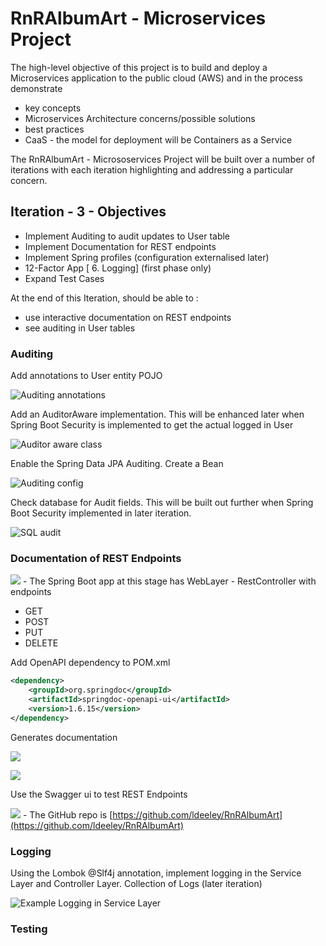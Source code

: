 # RnRAlbumArt - Microservices Project

The high-level objective of this project is to build and deploy a Microservices application to the public cloud (AWS) and in the process demonstrate
* key concepts
* Microservices Architecture concerns/possible solutions
* best practices
* CaaS - the model for deployment will be Containers as a Service


The RnRAlbumArt - Micrososervices Project will be built over a number of iterations with each iteration highlighting and addressing a particular concern.

## Iteration  - 3 - Objectives

* Implement Auditing to audit updates to User table
* Implement Documentation for REST endpoints
* Implement Spring profiles (configuration externalised later)
* 12-Factor App [ 6. Logging] (first phase only)
* Expand Test Cases


At the end of this Iteration, should be able to :

* use interactive documentation on REST endpoints
* see auditing in User tables

### Auditing

Add annotations to User entity POJO

![Auditing annotations](Markdown%20Documentation/Images/auditing%20annotations.png)

Add an AuditorAware implementation. This will be enhanced later when Spring Boot Security is implemented to get the actual logged in User

![Auditor aware class](Markdown%20Documentation/Images/auditor%20aware%20class.png)

Enable the Spring Data JPA Auditing. Create a Bean 

![Auditing config](Markdown%20Documentation/Images/Auditing%20config.png)

Check database for Audit fields. This will be built out further when Spring Boot Security implemented in later iteration.

![SQL audit](Markdown%20Documentation/Images/sqlaudit.png)

### Documentation of REST Endpoints

![](Markdown%20Documentation/Images/spring%20boot.png)  - The Spring Boot app at this stage has WebLayer - RestController with endpoints

* GET
* POST
* PUT
* DELETE

Add OpenAPI dependency to POM.xml

```xml
<dependency>
    <groupId>org.springdoc</groupId>
    <artifactId>springdoc-openapi-ui</artifactId>
    <version>1.6.15</version>
</dependency>
```

Generates documentation

![](Markdown%20Documentation/Images/openapidoc.png)

![](Markdown%20Documentation/Images/swaggerrnr.png)

Use the Swagger ui to test REST Endpoints

![](Markdown%20Documentation/Images/git.png) - The GitHub repo is [https://github.com/ldeeley/RnRAlbumArt](https://github.com/ldeeley/RnRAlbumArt)


### Logging

Using the Lombok @Slf4j annotation, implement logging in the Service Layer and Controller Layer. Collection of Logs (later iteration)

![Example Logging in Service Layer](Markdown%20Documentation/Images/Logging.png)


### Testing



